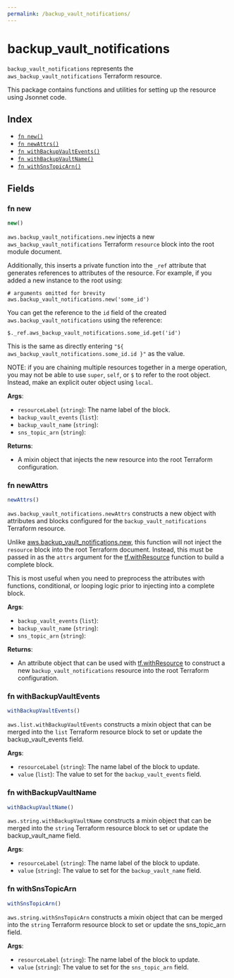 ```yaml
---
permalink: /backup_vault_notifications/
---
```


# backup_vault_notifications

`backup_vault_notifications` represents the `aws_backup_vault_notifications` Terraform resource.



This package contains functions and utilities for setting up the resource using Jsonnet code.


## Index

* [`fn new()`](#fn-new)
* [`fn newAttrs()`](#fn-newattrs)
* [`fn withBackupVaultEvents()`](#fn-withbackupvaultevents)
* [`fn withBackupVaultName()`](#fn-withbackupvaultname)
* [`fn withSnsTopicArn()`](#fn-withsnstopicarn)

## Fields

### fn new

```ts
new()
```


`aws.backup_vault_notifications.new` injects a new `aws_backup_vault_notifications` Terraform `resource`
block into the root module document.

Additionally, this inserts a private function into the `_ref` attribute that generates references to attributes of the
resource. For example, if you added a new instance to the root using:

    # arguments omitted for brevity
    aws.backup_vault_notifications.new('some_id')

You can get the reference to the `id` field of the created `aws.backup_vault_notifications` using the reference:

    $._ref.aws_backup_vault_notifications.some_id.get('id')

This is the same as directly entering `"${ aws_backup_vault_notifications.some_id.id }"` as the value.

NOTE: if you are chaining multiple resources together in a merge operation, you may not be able to use `super`, `self`,
or `$` to refer to the root object. Instead, make an explicit outer object using `local`.

**Args**:
  - `resourceLabel` (`string`): The name label of the block.
  - `backup_vault_events` (`list`): 
  - `backup_vault_name` (`string`): 
  - `sns_topic_arn` (`string`): 

**Returns**:
- A mixin object that injects the new resource into the root Terraform configuration.


### fn newAttrs

```ts
newAttrs()
```


`aws.backup_vault_notifications.newAttrs` constructs a new object with attributes and blocks configured for the `backup_vault_notifications`
Terraform resource.

Unlike [aws.backup_vault_notifications.new](#fn-backup_vault_notificationsnew), this function will not inject the `resource`
block into the root Terraform document. Instead, this must be passed in as the `attrs` argument for the
[tf.withResource](https://github.com/tf-libsonnet/core/tree/main/docs#fn-withresource) function to build a complete block.

This is most useful when you need to preprocess the attributes with functions, conditional, or looping logic prior to
injecting into a complete block.

**Args**:
  - `backup_vault_events` (`list`): 
  - `backup_vault_name` (`string`): 
  - `sns_topic_arn` (`string`): 

**Returns**:
  - An attribute object that can be used with [tf.withResource](https://github.com/tf-libsonnet/core/tree/main/docs#fn-withresource) to construct a new `backup_vault_notifications` resource into the root Terraform configuration.


### fn withBackupVaultEvents

```ts
withBackupVaultEvents()
```

`aws.list.withBackupVaultEvents` constructs a mixin object that can be merged into the `list`
Terraform resource block to set or update the backup_vault_events field.



**Args**:
  - `resourceLabel` (`string`): The name label of the block to update.
  - `value` (`list`): The value to set for the `backup_vault_events` field.


### fn withBackupVaultName

```ts
withBackupVaultName()
```

`aws.string.withBackupVaultName` constructs a mixin object that can be merged into the `string`
Terraform resource block to set or update the backup_vault_name field.



**Args**:
  - `resourceLabel` (`string`): The name label of the block to update.
  - `value` (`string`): The value to set for the `backup_vault_name` field.


### fn withSnsTopicArn

```ts
withSnsTopicArn()
```

`aws.string.withSnsTopicArn` constructs a mixin object that can be merged into the `string`
Terraform resource block to set or update the sns_topic_arn field.



**Args**:
  - `resourceLabel` (`string`): The name label of the block to update.
  - `value` (`string`): The value to set for the `sns_topic_arn` field.
